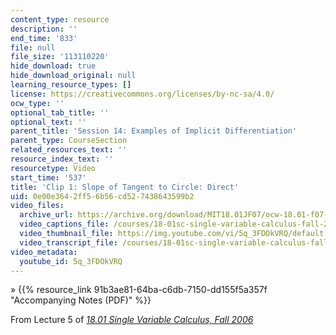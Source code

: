 ```yaml
---
content_type: resource
description: ''
end_time: '833'
file: null
file_size: '113110220'
hide_download: true
hide_download_original: null
learning_resource_types: []
license: https://creativecommons.org/licenses/by-nc-sa/4.0/
ocw_type: ''
optional_tab_title: ''
optional_text: ''
parent_title: 'Session 14: Examples of Implicit Differentiation'
parent_type: CourseSection
related_resources_text: ''
resource_index_text: ''
resourcetype: Video
start_time: '537'
title: 'Clip 1: Slope of Tangent to Circle: Direct'
uid: 0e00e364-2ff5-6b56-cd52-7438643599b2
video_files:
  archive_url: https://archive.org/download/MIT18.01JF07/ocw-18.01-f07-lec05_300k.mp4
  video_captions_file: /courses/18-01sc-single-variable-calculus-fall-2010/af0c5b1b9870531e848ec6f006eb985c_5q_3FDOkVRQ.vtt
  video_thumbnail_file: https://img.youtube.com/vi/5q_3FDOkVRQ/default.jpg
  video_transcript_file: /courses/18-01sc-single-variable-calculus-fall-2010/2cbf4de986b56306d32dd3e632f374c7_5q_3FDOkVRQ.pdf
video_metadata:
  youtube_id: 5q_3FDOkVRQ
---
```


» {{% resource_link 91b3ae81-64ba-c6db-7150-dd155f5a357f "Accompanying Notes (PDF)" %}}

From Lecture 5 of [_18.01 Single Variable Calculus, Fall 2006_](/courses/18-01-single-variable-calculus-fall-2006/video_galleries/video-lectures)

